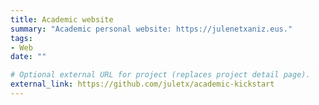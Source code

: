 ```yaml
---
title: Academic website
summary: "Academic personal website: https://julenetxaniz.eus."
tags:
- Web
date: ""

# Optional external URL for project (replaces project detail page).
external_link: https://github.com/juletx/academic-kickstart
---
```

